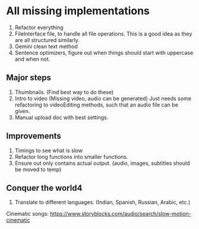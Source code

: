 


# All missing implementations
1. Refactor everything
2. FileInterface file, to handle all file operations. This is a good idea as they are all structured similarly.
3. Gemini clean text method
4. Sentence optimizers, figure out when things should start with uppercase and when not. 


## Major steps
1. Thumbnails. (Find best way to do these)
2. Intro to video (Missing video, audio can be generated)
Just needs some refactoring to videoEditing methods, such that an audio file can be given. 
3. Manual upload doc with best settings.

## Improvements
1. Timings to see what is slow
2. Refactor long functions into smaller functions. 
3. Ensure out only contains actual output. (audio, images, subtitles should be moved to temp)

## Conquer the world4
1. Translate to different languages. (Indian, Spanish, Russian, Arabic, etc.)




Cinematic songs:
https://www.storyblocks.com/audio/search/slow-motion-cinematic


